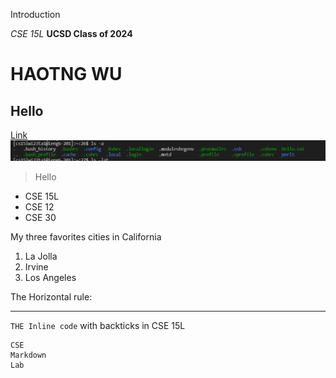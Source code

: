 Introduction

*CSE 15L*
**UCSD Class of 2024**	
# HAOTNG WU
## Hello
[Link](https://ucsd-cse15l-w23.github.io/week/week1/)	
![Image](Capture3.PNG)	
> Hello

* CSE 15L
* CSE 12
* CSE 30

 My three favorites cities in California
1. La Jolla
2. Irvine 
3. Los Angeles

The Horizontal rule:

---

`THE Inline code` with backticks in CSE 15L

```
CSE
Markdown
Lab 
```
